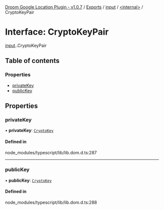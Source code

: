 [Droom Google Location Plugin - v1.0.7](../README.md) / [Exports](../modules.md) / [input](../modules/input.md) / [<internal\>](../modules/input._internal_.md) / CryptoKeyPair

# Interface: CryptoKeyPair

[input](../modules/input.md).[<internal>](../modules/input._internal_.md).CryptoKeyPair

## Table of contents

### Properties

- [privateKey](input._internal_.CryptoKeyPair.md#privatekey)
- [publicKey](input._internal_.CryptoKeyPair.md#publickey)

## Properties

### privateKey

• **privateKey**: [`CryptoKey`](../modules/input._internal_.md#cryptokey)

#### Defined in

node_modules/typescript/lib/lib.dom.d.ts:287

___

### publicKey

• **publicKey**: [`CryptoKey`](../modules/input._internal_.md#cryptokey)

#### Defined in

node_modules/typescript/lib/lib.dom.d.ts:288
